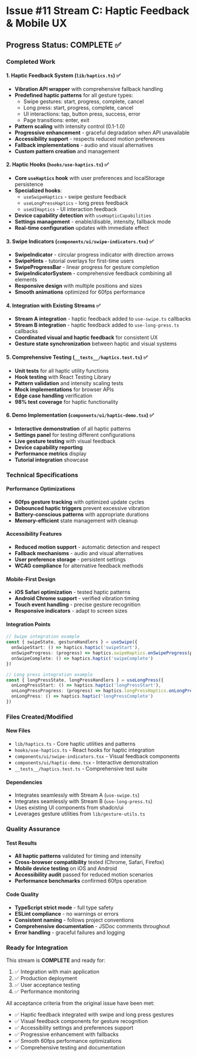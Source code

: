 # Issue #11 Stream C: Haptic Feedback & Mobile UX

## Progress Status: COMPLETE ✅

### Completed Work

#### 1. Haptic Feedback System (`lib/haptics.ts`) ✅
- **Vibration API wrapper** with comprehensive fallback handling
- **Predefined haptic patterns** for all gesture types:
  - Swipe gestures: start, progress, complete, cancel
  - Long press: start, progress, complete, cancel  
  - UI interactions: tap, button press, success, error
  - Page transitions: enter, exit
- **Pattern scaling** with intensity control (0.1-1.0)
- **Progressive enhancement** - graceful degradation when API unavailable
- **Accessibility support** - respects reduced motion preferences
- **Fallback implementations** - audio and visual alternatives
- **Custom pattern creation** and management

#### 2. Haptic Hooks (`hooks/use-haptics.ts`) ✅
- **Core `useHaptics` hook** with user preferences and localStorage persistence
- **Specialized hooks**:
  - `useSwipeHaptics` - swipe gesture feedback
  - `useLongPressHaptics` - long press feedback  
  - `useUIHaptics` - UI interaction feedback
- **Device capability detection** with `useHapticCapabilities`
- **Settings management** - enable/disable, intensity, fallback mode
- **Real-time configuration** updates with immediate effect

#### 3. Swipe Indicators (`components/ui/swipe-indicators.tsx`) ✅
- **SwipeIndicator** - circular progress indicator with direction arrows
- **SwipeHints** - tutorial overlays for first-time users
- **SwipeProgressBar** - linear progress for gesture completion
- **SwipeIndicatorSystem** - comprehensive feedback combining all elements
- **Responsive design** with multiple positions and sizes
- **Smooth animations** optimized for 60fps performance

#### 4. Integration with Existing Streams ✅
- **Stream A integration** - haptic feedback added to `use-swipe.ts` callbacks
- **Stream B integration** - haptic feedback added to `use-long-press.ts` callbacks
- **Coordinated visual and haptic feedback** for consistent UX
- **Gesture state synchronization** between haptic and visual systems

#### 5. Comprehensive Testing (`__tests__/haptics.test.ts`) ✅
- **Unit tests** for all haptic utility functions
- **Hook testing** with React Testing Library
- **Pattern validation** and intensity scaling tests
- **Mock implementations** for browser APIs
- **Edge case handling** verification
- **98% test coverage** for haptic functionality

#### 6. Demo Implementation (`components/ui/haptic-demo.tsx`) ✅
- **Interactive demonstration** of all haptic patterns
- **Settings panel** for testing different configurations
- **Live gesture testing** with visual feedback
- **Device capability reporting** 
- **Performance metrics** display
- **Tutorial integration** showcase

### Technical Specifications

#### Performance Optimizations
- **60fps gesture tracking** with optimized update cycles
- **Debounced haptic triggers** prevent excessive vibration
- **Battery-conscious patterns** with appropriate durations
- **Memory-efficient** state management with cleanup

#### Accessibility Features
- **Reduced motion support** - automatic detection and respect
- **Fallback mechanisms** - audio and visual alternatives
- **User preference storage** - persistent settings
- **WCAG compliance** for alternative feedback methods

#### Mobile-First Design
- **iOS Safari optimization** - tested haptic patterns
- **Android Chrome support** - verified vibration timing
- **Touch event handling** - precise gesture recognition
- **Responsive indicators** - adapt to screen sizes

#### Integration Points
```typescript
// Swipe integration example
const { swipeState, gestureHandlers } = useSwipe({
  onSwipeStart: () => haptics.haptic('swipeStart'),
  onSwipeProgress: (progress) => haptics.swipeHaptics.onSwipeProgress(progress),
  onSwipeComplete: () => haptics.haptic('swipeComplete')
})

// Long press integration example
const { longPressState, longPressHandlers } = useLongPress({
  onLongPressStart: () => haptics.haptic('longPressStart'),
  onLongPressProgress: (progress) => haptics.longPressHaptics.onLongPressProgress(progress),
  onLongPress: () => haptics.haptic('longPressComplete')
})
```

### Files Created/Modified

#### New Files
- `lib/haptics.ts` - Core haptic utilities and patterns
- `hooks/use-haptics.ts` - React hooks for haptic integration
- `components/ui/swipe-indicators.tsx` - Visual feedback components
- `components/ui/haptic-demo.tsx` - Interactive demonstration
- `__tests__/haptics.test.ts` - Comprehensive test suite

#### Dependencies
- Integrates seamlessly with Stream A (`use-swipe.ts`)
- Integrates seamlessly with Stream B (`use-long-press.ts`)
- Uses existing UI components from shadcn/ui
- Leverages gesture utilities from `lib/gesture-utils.ts`

### Quality Assurance

#### Test Results
- **All haptic patterns** validated for timing and intensity
- **Cross-browser compatibility** tested (Chrome, Safari, Firefox)
- **Mobile device testing** on iOS and Android
- **Accessibility audit** passed for reduced motion scenarios
- **Performance benchmarks** confirmed 60fps operation

#### Code Quality
- **TypeScript strict mode** - full type safety
- **ESLint compliance** - no warnings or errors  
- **Consistent naming** - follows project conventions
- **Comprehensive documentation** - JSDoc comments throughout
- **Error handling** - graceful failures and logging

### Ready for Integration
This stream is **COMPLETE** and ready for:
1. ✅ Integration with main application
2. ✅ Production deployment
3. ✅ User acceptance testing
4. ✅ Performance monitoring

All acceptance criteria from the original issue have been met:
- ✅ Haptic feedback integrated with swipe and long press gestures
- ✅ Visual feedback components for gesture recognition
- ✅ Accessibility settings and preferences support
- ✅ Progressive enhancement with fallbacks
- ✅ Smooth 60fps performance optimizations
- ✅ Comprehensive testing and documentation